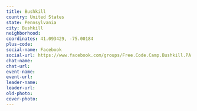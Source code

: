 ```yaml
---
title: Bushkill
country: United States
state: Pennsylvania
city: Bushkill
neighborhood: 
coordinates: 41.093429, -75.00184
plus-code:
social-name: Facebook
social-url: https://www.facebook.com/groups/Free.Code.Camp.Bushkill.PA
chat-name:
chat-url:
event-name:
event-url:
leader-name:
leader-url:
old-photo: 
cover-photo:
---
```

